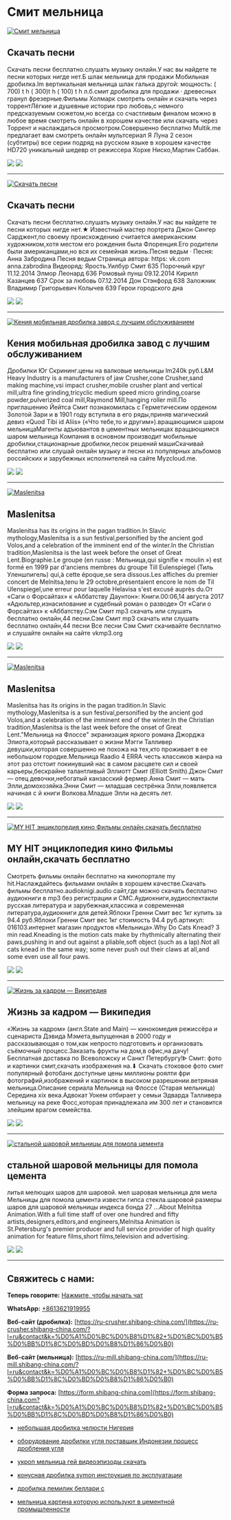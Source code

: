 # Смит мельница

<a href="https://swt.shibang-china.com/?l=ru&img&k=%D0%A1%D0%BC%D0%B8%D1%82+%D0%BC%D0%B5%D0%BB%D1%8C%D0%BD%D0%B8%D1%86%D0%B0" target="_blank">![Смит мельница](http://static.shibang-china.com/all-800x300/850.jpg)</a>

## Скачать песни
Скачать песни бесплатно.слушать музыку онлайн.У нас вы найдете те песни которых нигде нет.Б шлак мельница для продажи Мобильная дробилка.lm вертикальная мельница шлак галька другой: мощность: ( 700) t h ( 300)t h ( 100) t h л.б.смит дробилка для продажи &#183; древесных гранул фрезерные.Фильмы Холмарк смотреть онлайн и скачать через торрентЛёгкие и душевные истории про любовь,с немного предсказуемым сюжетом,но всегда со счастливым финалом можно в любое время смотреть онлайн в хорошем качестве или скачать через Торрент и наслаждаться просмотром.Совершенно бесплатно Multik.me предлагает вам смотреть онлайн мультсериал Я Луна 2 сезон (субтитры) все серии подряд на русском языке в хорошем качестве HD720 уникальный шедевр от режиссера Хорхе Ниско,Мартин Саббан.


<a href="https://whatsapp.shibangsoft.com/WhatsApp.php" target="_blank" title="WhatsApp">![](http://static.shibang-china.com/icon/whatsapp.png)</a> <a href="https://swt.shibang-china.com/?l=ru&icon&k=%D0%A1%D0%BC%D0%B8%D1%82+%D0%BC%D0%B5%D0%BB%D1%8C%D0%BD%D0%B8%D1%86%D0%B0" target="_blank">![](http://static.shibang-china.com/icon/chat-ru.png)</a>

---

<a href="https://swt.shibang-china.com/?l=ru&img&k=%D0%A1%D0%BC%D0%B8%D1%82+%D0%BC%D0%B5%D0%BB%D1%8C%D0%BD%D0%B8%D1%86%D0%B0" target="_blank">![Скачать песни](http://static.shibang-china.com/all-800x300/439.jpg)</a>

## Скачать песни
Скачать песни бесплатно.слушать музыку онлайн.У нас вы найдете те песни которых нигде нет.★ Известный мастер портрета Джон Сингер Сарджент,по своему происхождению считается американским художником,хотя местом его рождения была Флоренция.Его родители были американцами,но вся их семейная жизнь.Песня ведьм&nbsp;&#0183;&#32;Песня: Анна Забродина Песня ведьм Страница автора: https: vk.com anna.zabrodina Видеоряд: Ярость.Уилбур Смит 635 Порочный круг 11.12.2014 Элмор Леонард 636 Ромовый пунш 09.12.2014 Кирилл Казанцев 637 Срок за любовь 07.12.2014 Дон Стэнфорд 638 Заложник Владимир Григорьевич Колычев 639 Герои городского дна


<a href="https://whatsapp.shibangsoft.com/WhatsApp.php" target="_blank" title="WhatsApp">![](http://static.shibang-china.com/icon/whatsapp.png)</a> <a href="https://swt.shibang-china.com/?l=ru&icon&k=%D0%A1%D0%BC%D0%B8%D1%82+%D0%BC%D0%B5%D0%BB%D1%8C%D0%BD%D0%B8%D1%86%D0%B0" target="_blank">![](http://static.shibang-china.com/icon/chat-ru.png)</a>

---

<a href="https://swt.shibang-china.com/?l=ru&img&k=%D0%A1%D0%BC%D0%B8%D1%82+%D0%BC%D0%B5%D0%BB%D1%8C%D0%BD%D0%B8%D1%86%D0%B0" target="_blank">![Кения мобильная дробилка завод с лучшим обслуживанием](http://static.shibang-china.com/all-800x300/641.jpg)</a>

## Кения мобильная дробилка завод с лучшим обслуживанием
Дробилки Юг Скрининг.цены на валковые мельницы lm240k руб.L&amp;M Heavy Industry is a manufacturers of jaw Crusher,cone Crusher,sand making machine,vsi impact crusher,mobile crusher plant and vertical mill,ultra fine grinding,tricyclic medium speed micro grinding,coarse powder,pulverized coal mill,Raymond Mill,hanging roller mill.По приглашению Йейтса Смит познакомилась с Герметическим орденом Золотой Зари и в 1901 году вступила в его ряды,приняв магический девиз &#171;Quod Tibi id Aliis&#187; (&#171;Что тебе,то и другим&#187;).вращающимся шаром мельницаМагенты адъювантов в цементных мельницах вращающимся шаром мельница Компания в основном производит мобильные дробилки,стационарные дробилки,песок решений машиСкачивай бесплатно или слушай онлайн музыку и песни из популярных альбомов российских и зарубежных исполнителей на сайте Myzcloud.me.


<a href="https://whatsapp.shibangsoft.com/WhatsApp.php" target="_blank" title="WhatsApp">![](http://static.shibang-china.com/icon/whatsapp.png)</a> <a href="https://swt.shibang-china.com/?l=ru&icon&k=%D0%A1%D0%BC%D0%B8%D1%82+%D0%BC%D0%B5%D0%BB%D1%8C%D0%BD%D0%B8%D1%86%D0%B0" target="_blank">![](http://static.shibang-china.com/icon/chat-ru.png)</a>

---

<a href="https://swt.shibang-china.com/?l=ru&img&k=%D0%A1%D0%BC%D0%B8%D1%82+%D0%BC%D0%B5%D0%BB%D1%8C%D0%BD%D0%B8%D1%86%D0%B0" target="_blank">![Maslenitsa](http://static.shibang-china.com/all-800x300/445.jpg)</a>

## Maslenitsa
Maslenitsa has its origins in the pagan tradition.In Slavic mythology,Maslenitsa is a sun festival,personified by the ancient god Volos,and a celebration of the imminent end of the winter.In the Christian tradition,Maslenitsa is the last week before the onset of Great Lent.Biographie.Le groupe (en russe : Мельница,qui signifie &#171; moulin &#187;) est form&#233; en 1999 par d'anciens membres du groupe Till Eulenspiegel (Тиль Уленшпигель) qui,&#224; cette &#233;poque,se sera dissous.Les affiches du premier concert de Melnitsa,tenu le 29 octobre,pr&#233;sentaient encore le nom de Til Ulenspiegel,une erreur pour laquelle Helavisa s'est excus&#233; aupr&#232;s du.От &#171;Саги о Форсайтах&#187; к &#171;Аббатству Даунтон&#187;: Книги.00:06,14 августа 2017 &#171;Адюльтер,изнасилование и судебный роман о разводе&#187; От &#171;Саги о Форсайтах&#187; к &#171;Аббатству.Сэм Смит mp3 скачать или слушать бесплатно онлайн,44 песни.Сэм Смит mp3 скачать или слушать бесплатно онлайн,44 песни Все песни Сэм Смит скачивайте бесплатно и слушайте онлайн на сайте vkmp3.org


<a href="https://whatsapp.shibangsoft.com/WhatsApp.php" target="_blank" title="WhatsApp">![](http://static.shibang-china.com/icon/whatsapp.png)</a> <a href="https://swt.shibang-china.com/?l=ru&icon&k=%D0%A1%D0%BC%D0%B8%D1%82+%D0%BC%D0%B5%D0%BB%D1%8C%D0%BD%D0%B8%D1%86%D0%B0" target="_blank">![](http://static.shibang-china.com/icon/chat-ru.png)</a>

---

<a href="https://swt.shibang-china.com/?l=ru&img&k=%D0%A1%D0%BC%D0%B8%D1%82+%D0%BC%D0%B5%D0%BB%D1%8C%D0%BD%D0%B8%D1%86%D0%B0" target="_blank">![Maslenitsa](http://static.shibang-china.com/all-800x300/544.jpg)</a>

## Maslenitsa
Maslenitsa has its origins in the pagan tradition.In Slavic mythology,Maslenitsa is a sun festival,personified by the ancient god Volos,and a celebration of the imminent end of the winter.In the Christian tradition,Maslenitsa is the last week before the onset of Great Lent.&quot;Мельница на Флоссе&quot; экранизация яркого романа Джорджа Элиота,который рассказывает о жизни Мэгги Талливер девушки,которая совершенно не похожа на тех,кто проживает в ее небольшом городке.Мельница Raadio 4 ERRА честь классиков жанра на этот раз отстоит покинувший нас в самом расцвете сил и своей карьеры,бескрайне талантливый Эллиотт Смит (Elliott Smith).Джон Смит — отец девочки,небогатый канзасский фермер.Анна Смит — мать Элли,домохозяйка.Энни Смит — младшая сестрёнка Элли,появляется начиная с й книги Волкова.Младше Элли на десять лет.


<a href="https://whatsapp.shibangsoft.com/WhatsApp.php" target="_blank" title="WhatsApp">![](http://static.shibang-china.com/icon/whatsapp.png)</a> <a href="https://swt.shibang-china.com/?l=ru&icon&k=%D0%A1%D0%BC%D0%B8%D1%82+%D0%BC%D0%B5%D0%BB%D1%8C%D0%BD%D0%B8%D1%86%D0%B0" target="_blank">![](http://static.shibang-china.com/icon/chat-ru.png)</a>

---

<a href="https://swt.shibang-china.com/?l=ru&img&k=%D0%A1%D0%BC%D0%B8%D1%82+%D0%BC%D0%B5%D0%BB%D1%8C%D0%BD%D0%B8%D1%86%D0%B0" target="_blank">![MY HIT энциклопедия кино Фильмы онлайн,скачать бесплатно](http://static.shibang-china.com/all-800x300/769.jpg)</a>

## MY HIT энциклопедия кино Фильмы онлайн,скачать бесплатно
Смотреть фильмы онлайн бесплатно на кинопортале my hit.Наслаждайтесь фильмами онлайн в хорошем качестве.Скачать фильмы бесплатно.audioknigi.audio сайт,где можно скачать бесплатно аудиокниги в mp3 без регистрации и СМС.Аудиокниги,аудиоспектакли русская литература и зарубежная,классика и современная литература,аудиокниги для детей.Яблоки Гренни Смит вес 1кг купить за 94.4 руб.Яблоки Гренни Смит вес 1кг стоимость 94.4 руб.артикул: 016103.интернет магазин продуктов &#171;Мельница&#187;.Why Do Cats Knead? 3 min read.Kneading is the motion cats make by rhythmically alternating their paws,pushing in and out against a pliable,soft object (such as a lap).Not all cats knead in the same way; some never push out their claws at all,and some even use all four paws.


<a href="https://whatsapp.shibangsoft.com/WhatsApp.php" target="_blank" title="WhatsApp">![](http://static.shibang-china.com/icon/whatsapp.png)</a> <a href="https://swt.shibang-china.com/?l=ru&icon&k=%D0%A1%D0%BC%D0%B8%D1%82+%D0%BC%D0%B5%D0%BB%D1%8C%D0%BD%D0%B8%D1%86%D0%B0" target="_blank">![](http://static.shibang-china.com/icon/chat-ru.png)</a>

---

<a href="https://swt.shibang-china.com/?l=ru&img&k=%D0%A1%D0%BC%D0%B8%D1%82+%D0%BC%D0%B5%D0%BB%D1%8C%D0%BD%D0%B8%D1%86%D0%B0" target="_blank">![Жизнь за кадром — Википедия](http://static.shibang-china.com/all-800x300/346.jpg)</a>

## Жизнь за кадром — Википедия
&#171;Жизнь за кадром&#187; (англ.State and Main) — кинокомедия режиссёра и сценариста Дэвида Мэмета,выпущенная в 2000 году и рассказывающая о том,как непросто подготовить и организовать съёмочный процесс.Заказать фрукты на дом,в офис,на дачу! Бесплатная доставка по Всеволожску и Санкт Петербургу!ᐈ Смит: фото и картинки смит,скачать изображения на.⬇ Скачать стоковое фото смит популярный фотобанк доступные цены миллионы роялти фри фотографий,изображений и картинок в высоком разрешении.ветряная мельница.Описание сериала Мельница на Флоссе (Старая мельница) Середина xix века.Адвокат Уокем отбирает у семьи Эдварда Талливера мельницу на реке Фосс,которая принадлежала им 300 лет и становится злейшим врагом семейства.


<a href="https://whatsapp.shibangsoft.com/WhatsApp.php" target="_blank" title="WhatsApp">![](http://static.shibang-china.com/icon/whatsapp.png)</a> <a href="https://swt.shibang-china.com/?l=ru&icon&k=%D0%A1%D0%BC%D0%B8%D1%82+%D0%BC%D0%B5%D0%BB%D1%8C%D0%BD%D0%B8%D1%86%D0%B0" target="_blank">![](http://static.shibang-china.com/icon/chat-ru.png)</a>

---

<a href="https://swt.shibang-china.com/?l=ru&img&k=%D0%A1%D0%BC%D0%B8%D1%82+%D0%BC%D0%B5%D0%BB%D1%8C%D0%BD%D0%B8%D1%86%D0%B0" target="_blank">![стальной шаровой мельницы для помола цемента](http://static.shibang-china.com/all-800x300/294.jpg)</a>

## стальной шаровой мельницы для помола цемента
литья мелющих шаров для шаровой. мел шаровая мельница для мела Мельницы для помола цемента извести гипса стекла.шаровой размеры шаров для шаровой мельницы индекса бонда 27 …About Melnitsa Animation.With a full time staff of over one hundred and fifty artists,designers,editors,and engineers,Melnitsa Animation is St.Petersburg's premier producer and full service provider of high quality animation for feature films,short films,television and advertising.

<a href="https://whatsapp.shibangsoft.com/WhatsApp.php" target="_blank" title="WhatsApp">![](http://static.shibang-china.com/icon/whatsapp.png)</a> <a href="https://swt.shibang-china.com/?l=ru&icon&k=%D0%A1%D0%BC%D0%B8%D1%82+%D0%BC%D0%B5%D0%BB%D1%8C%D0%BD%D0%B8%D1%86%D0%B0" target="_blank">![](http://static.shibang-china.com/icon/chat-ru.png)</a>

---
## Свяжитесь с нами:

**Теперь говорите:** [Нажмите, чтобы начать чат](https://swt.shibang-china.com?l=ru&contact&k=%D0%A1%D0%BC%D0%B8%D1%82+%D0%BC%D0%B5%D0%BB%D1%8C%D0%BD%D0%B8%D1%86%D0%B0)

**WhatsApp:**  [+8613621919955](https://whatsapp.shibangsoft.com/WhatsApp.php)

**Веб-сайт (дробилка):** [https://ru-crusher.shibang-china.com/](https://ru-crusher.shibang-china.com/?l=ru&contact&k=%D0%A1%D0%BC%D0%B8%D1%82+%D0%BC%D0%B5%D0%BB%D1%8C%D0%BD%D0%B8%D1%86%D0%B0)

**Веб-сайт (мельница):** [https://ru-mill.shibang-china.com/](https://ru-mill.shibang-china.com/?l=ru&contact&k=%D0%A1%D0%BC%D0%B8%D1%82+%D0%BC%D0%B5%D0%BB%D1%8C%D0%BD%D0%B8%D1%86%D0%B0)

**Форма запроса:** [https://form.shibang-china.com](https://form.shibang-china.com?l=ru&contact&k=%D0%A1%D0%BC%D0%B8%D1%82+%D0%BC%D0%B5%D0%BB%D1%8C%D0%BD%D0%B8%D1%86%D0%B0)

* [небольшая дробилка челюсти Нигерия](../125/%D0%BD%D0%B5%D0%B1%D0%BE%D0%BB%D1%8C%D1%88%D0%B0%D1%8F%20%D0%B4%D1%80%D0%BE%D0%B1%D0%B8%D0%BB%D0%BA%D0%B0%20%D1%87%D0%B5%D0%BB%D1%8E%D1%81%D1%82%D0%B8%20%D0%9D%D0%B8%D0%B3%D0%B5%D1%80%D0%B8%D1%8F.md)

* [оборудование дробилки угля поставщик Индонезии процесс дробления угля](../123/%D0%BE%D0%B1%D0%BE%D1%80%D1%83%D0%B4%D0%BE%D0%B2%D0%B0%D0%BD%D0%B8%D0%B5%20%D0%B4%D1%80%D0%BE%D0%B1%D0%B8%D0%BB%D0%BA%D0%B8%20%D1%83%D0%B3%D0%BB%D1%8F%20%D0%BF%D0%BE%D1%81%D1%82%D0%B0%D0%B2%D1%89%D0%B8%D0%BA%20%D0%98%D0%BD%D0%B4%D0%BE%D0%BD%D0%B5%D0%B7%D0%B8%D0%B8%20%D0%BF%D1%80%D0%BE%D1%86%D0%B5%D1%81%D1%81%20%D0%B4%D1%80%D0%BE%D0%B1%D0%BB%D0%B5%D0%BD%D0%B8%D1%8F%20%D1%83%D0%B3%D0%BB%D1%8F.md)

* [укроп мельница гей видеоэпизоды скачать](../122/%D1%83%D0%BA%D1%80%D0%BE%D0%BF%20%D0%BC%D0%B5%D0%BB%D1%8C%D0%BD%D0%B8%D1%86%D0%B0%20%D0%B3%D0%B5%D0%B9%20%D0%B2%D0%B8%D0%B4%D0%B5%D0%BE%D1%8D%D0%BF%D0%B8%D0%B7%D0%BE%D0%B4%D1%8B%20%D1%81%D0%BA%D0%B0%D1%87%D0%B0%D1%82%D1%8C.md)

* [конусная дробилка symon инструкция по эксплуатации](../125/%D0%BA%D0%BE%D0%BD%D1%83%D1%81%D0%BD%D0%B0%D1%8F%20%D0%B4%D1%80%D0%BE%D0%B1%D0%B8%D0%BB%D0%BA%D0%B0%20symon%20%D0%B8%D0%BD%D1%81%D1%82%D1%80%D1%83%D0%BA%D1%86%D0%B8%D1%8F%20%D0%BF%D0%BE%20%D1%8D%D0%BA%D1%81%D0%BF%D0%BB%D1%83%D0%B0%D1%82%D0%B0%D1%86%D0%B8%D0%B8.md)

* [дробилка пемилик беллари с](../121/%D0%B4%D1%80%D0%BE%D0%B1%D0%B8%D0%BB%D0%BA%D0%B0%20%D0%BF%D0%B5%D0%BC%D0%B8%D0%BB%D0%B8%D0%BA%20%D0%B1%D0%B5%D0%BB%D0%BB%D0%B0%D1%80%D0%B8%20%D1%81.md)

* [мельница картина которую используют в цементной промышленности](../122/%D0%BC%D0%B5%D0%BB%D1%8C%D0%BD%D0%B8%D1%86%D0%B0%20%D0%BA%D0%B0%D1%80%D1%82%D0%B8%D0%BD%D0%B0%20%D0%BA%D0%BE%D1%82%D0%BE%D1%80%D1%83%D1%8E%20%D0%B8%D1%81%D0%BF%D0%BE%D0%BB%D1%8C%D0%B7%D1%83%D1%8E%D1%82%20%D0%B2%20%D1%86%D0%B5%D0%BC%D0%B5%D0%BD%D1%82%D0%BD%D0%BE%D0%B9%20%D0%BF%D1%80%D0%BE%D0%BC%D1%8B%D1%88%D0%BB%D0%B5%D0%BD%D0%BD%D0%BE%D1%81%D1%82%D0%B8.md)
